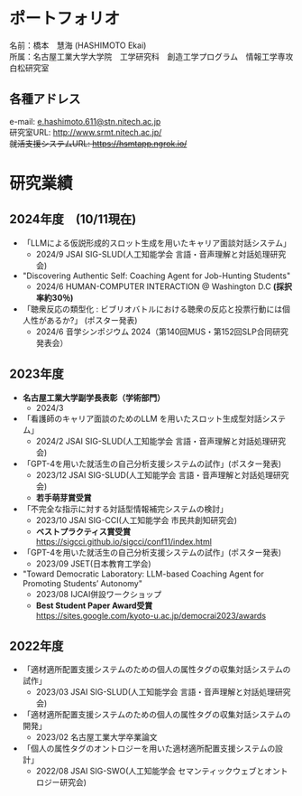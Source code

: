# ポートフォリオ
名前：橋本　慧海 (HASHIMOTO Ekai)  
所属：名古屋工業大学大学院　工学研究科　創造工学プログラム　情報工学専攻　白松研究室
## 各種アドレス
e-mail: e.hashimoto.611@stn.nitech.ac.jp  
研究室URL: http://www.srmt.nitech.ac.jp/  
~~就活支援システムURL: https://hsmtapp.ngrok.io/~~
# 研究業績
## 2024年度　(10/11現在)
- 「LLMによる仮説形成的スロット生成を用いたキャリア面談対話システム」
  - 2024/9 JSAI SIG-SLUD(人工知能学会 言語・音声理解と対話処理研究会)
- "Discovering Authentic Self: Coaching Agent for Job-Hunting Students"
  - 2024/6 HUMAN-COMPUTER INTERACTION @ Washington D.C **(採択率約30％)**
- 「聴衆反応の類型化 : ビブリオバトルにおける聴衆の反応と投票行動には個人性があるか?」 (ポスター発表)
  - 2024/6 音学シンポジウム 2024（第140回MUS・第152回SLP合同研究発表会）
## 2023年度
- **名古屋工業大学副学長表彰（学術部門）**
  - 2024/3   
- 「看護師のキャリア面談のためのLLM を用いたスロット生成型対話システム」
  - 2024/2 JSAI SIG-SLUD(人工知能学会 言語・音声理解と対話処理研究会)
- 「GPT-4を用いた就活生の自己分析支援システムの試作」(ポスター発表)
  - 2023/12 JSAI SIG-SLUD(人工知能学会 言語・音声理解と対話処理研究会)
  - **若手萌芽賞受賞**
- 「不完全な指示に対する対話型情報補完システムの検討」
  - 2023/10 JSAI SIG-CCI(人工知能学会 市民共創知研究会) 
  - **ベストプラクティス賞受賞**<br>https://sigcci.github.io/sigcci/conf11/index.html
- 「GPT-4を用いた就活生の自己分析支援システムの試作」(ポスター発表)
  - 2023/09 JSET(日本教育工学会) 
- "Toward Democratic Laboratory: LLM-based Coaching Agent for Promoting Students’ Autonomy"
  - 2023/08 IJCAI併設ワークショップ 
  - **Best Student Paper Award受賞**<br>https://sites.google.com/kyoto-u.ac.jp/democrai2023/awards
## 2022年度
- 「適材適所配置支援システムのための個人の属性タグの収集対話システムの試作」
  - 2023/03 JSAI SIG-SLUD(人工知能学会 言語・音声理解と対話処理研究会) 
- 「適材適所配置支援システムのための個人の属性タグの収集対話システムの開発」
  - 2023/02 名古屋工業大学卒業論文
- 「個人の属性タグのオントロジーを用いた適材適所配置支援システムの設計」
  - 2022/08 JSAI SIG-SWO(人工知能学会 セマンティックウェブとオントロジー研究会) 
